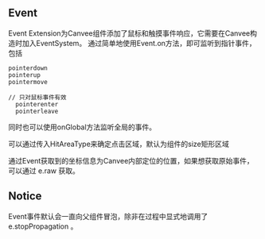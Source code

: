 ## Event

Event Extension为Canvee组件添加了鼠标和触摸事件响应，它需要在Canvee构造时加入EventSystem。
通过简单地使用Event.on方法，即可监听到指针事件，包括
```
pointerdown
pointerup
pointermove

// 只对鼠标事件有效
  pointerenter
  pointerleave
```
同时也可以使用onGlobal方法监听全局的事件。

可以通过传入HitAreaType来确定点击区域，默认为组件的size矩形区域

通过Event获取到的坐标信息为Canvee内部定位的位置，如果想获取原始事件，可以通过 e.raw 获取。

## Notice

Event事件默认会一直向父组件冒泡，除非在过程中显式地调用了 e.stopPropagation 。

